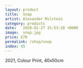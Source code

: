 ```yaml
---
layout: product
title:  Snop
artist: Alexander Milstein
category: products
date:   2020-02-27 15:53:28 +0000
image:  snop.jpg
price: £70
permalink: /shop/snop
index: 45
---
```

2021, Colour Print, 40x50cm
